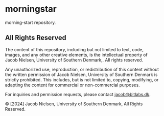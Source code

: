 # morningstar
morning-start repository. 

## All Rights Reserved

The content of this repository, including but not limited to text, code, images, and any other creative elements, is the intellectual property of Jacob Nielsen, University of Southern Denmark,. All rights reserved.

Any unauthorized use, reproduction, or redistribution of this content without the written permission of Jacob Nielsen, University of Southern Denmark is strictly prohibited. This includes, but is not limited to, copying, modifying, or adapting the content for commercial or non-commercial purposes.

For inquiries and permission requests, please contact jacob@bitlabs.dk.

© [2024] Jacob Nielsen, University of Southern Denmark, All Rights Reserved.
 